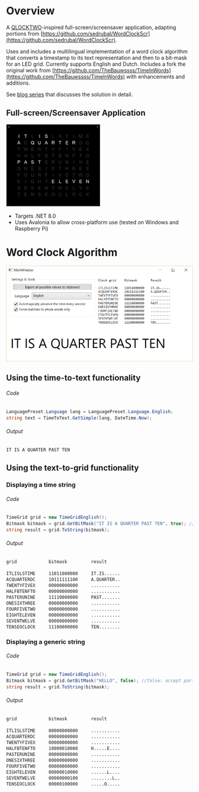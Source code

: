# Overview

A [QLOCKTWO](https://www.qlocktwo.com/en-de/earth/90/black-pepper)-inspired full-screen/screensaver application,
adapting portions from [https://github.com/sedrubal/WordClockScr](https://github.com/sedrubal/WordClockScr).

Uses and includes a multilingual implementation of a word clock algorithm that converts a timestamp to its text 
representation and then to a bit-mask for an LED grid. Currently supports English and Dutch. Includes a fork the 
original work from [https://github.com/TheBauwssss/TimeInWords](https://github.com/TheBauwssss/TimeInWords) with enhancements and additions.

See [blog series](https://mikevanoo.co.uk/blog/modernise-crossplatform-windows-desktop-app-part1/) that discusses the solution in detail.

## Full-screen/Screensaver Application

<img src="images/time-in-words-screenshot.png" alt="word clock screenshot" style="border: 1px solid darkgray;" width="50%" height="50%">

- Targets .NET 8.0
- Uses Avalonia to allow cross-platform use (tested on Windows and Raspberry Pi)

# Word Clock Algorithm
![alt text](https://raw.githubusercontent.com/TheBauwssss/TimeInWords/master/images/window.png "Debug Window Preview")

## Using the time-to-text functionality

###### Code
```c#
LanguagePreset.Language lang = LanguagePreset.Language.English;
string text = TimeToText.GetSimple(lang, DateTime.Now);
```

###### Output
```
IT IS A QUARTER PAST TEN
```

## Using the text-to-grid functionality

### Displaying a time string

###### Code
```c#
TimeGrid grid = new TimeGridEnglish();
Bitmask bitmask = grid.GetBitMask("IT IS A QUARTER PAST TEN", true); //true: only accept exact word matches
string result = grid.ToString(bitmask);
```

###### Output
```
grid            bitmask         result

ITLISLSTIME     11011000000     IT.IS......
ACQUARTERDC     10111111100     A.QUARTER..
TWENTYFIVEX     00000000000     ...........
HALFBTENFTO     00000000000     ...........
PASTERUNINE     11110000000     PAST.......
ONESIXTHREE     00000000000     ...........
FOURFIVETWO     00000000000     ...........
EIGHTELEVEN     00000000000     ...........
SEVENTWELVE     00000000000     ...........
TENSEOCLOCK     11100000000     TEN........
```

### Displaying a generic string

###### Code
```c#
TimeGrid grid = new TimeGridEnglish();
Bitmask bitmask = grid.GetBitMask("HELLO", false); //false: accept partial matches
string result = grid.ToString(bitmask);
```

###### Output
```
grid            bitmask         result

ITLISLSTIME     00000000000     ...........
ACQUARTERDC     00000000000     ...........
TWENTYFIVEX     00000000000     ...........
HALFBTENFTO     10000010000     H.....E....
PASTERUNINE     00000000000     ...........
ONESIXTHREE     00000000000     ...........
FOURFIVETWO     00000000000     ...........
EIGHTELEVEN     00000010000     ......L....
SEVENTWELVE     00000000100     ........L..
TENSEOCLOCK     00000100000     .....O.....
```
